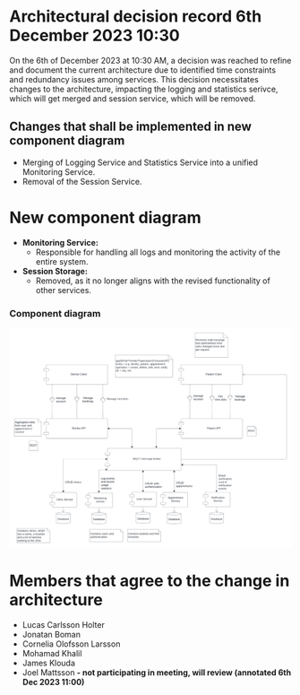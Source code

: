 # Architectural decision record 6th December 2023 10:30

On the 6th of December 2023 at 10:30 AM, a decision was reached to refine and document the current architecture due to identified time constraints and redundancy issues among services. This decision necessitates changes to the architecture, impacting the logging and statistics serivce, which will get merged and session service, which will be removed.

## Changes that shall be implemented in new component diagram

* Merging of Logging Service and Statistics Service into a unified Monitoring Service.
* Removal of the Session Service.

# New component diagram

* **Monitoring Service:**
  * Responsible for handling all logs and monitoring the activity of the entire system.
* **Session Storage:**
  * Removed, as it no longer aligns with the revised functionality of other services.

### Component diagram

![image.png](uploads/8ea0a0973ecf49d56b9cfb5d94df9996/image.png)

# Members that agree to the change in architecture

* Lucas Carlsson Holter
* Jonatan Boman
* Cornelia Olofsson Larsson
* Mohamad Khalil
* James Klouda
* Joel Mattsson **- not participating in meeting, will review (annotated 6th Dec 2023 11:00)**
